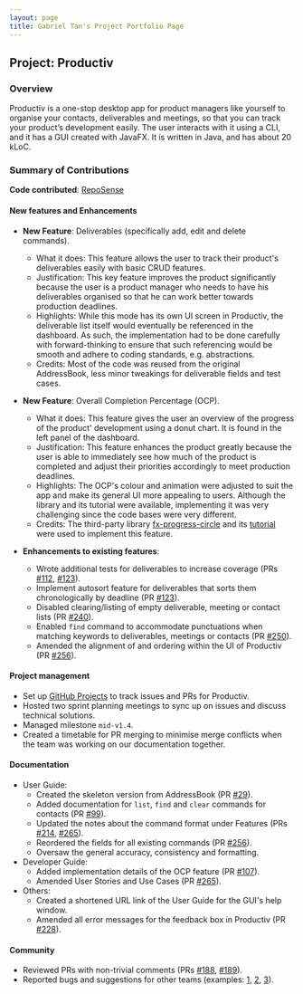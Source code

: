 ```yaml
---
layout: page
title: Gabriel Tan's Project Portfolio Page
---
```


## Project: Productiv

### Overview

Productiv is a one-stop desktop app for product managers like yourself to organise your contacts, deliverables and 
meetings, so that you can track your product’s development easily. 
The user interacts with it using a CLI, and it has a GUI created with JavaFX. 
It is written in Java, and has about 20 kLoC.

### Summary of Contributions

**Code contributed**: [RepoSense](https://nus-cs2103-ay2021s1.github.io/tp-dashboard/#breakdown=true&search=gabztcr)

#### New features and Enhancements

* **New Feature**: Deliverables (specifically add, edit and delete commands).
  * What it does: This feature allows the user to track their product's deliverables easily with basic CRUD features.
  * Justification: This key feature improves the product significantly because the user is a product manager who needs to have his deliverables organised so that he can work better towards production deadlines.
  * Highlights: While this mode has its own UI screen in Productiv, the deliverable list itself would eventually be referenced in the dashboard. 
  As such, the implementation had to be done carefully with forward-thinking to ensure that such referencing would be smooth and adhere to coding standards, e.g. abstractions.
  * Credits: Most of the code was reused from the original AddressBook, less minor tweakings for deliverable fields and test cases.

* **New Feature**: Overall Completion Percentage (OCP).
  * What it does: This feature gives the user an overview of the progress of the product' development using a donut chart. It is found in the left panel of the dashboard.
  * Justification: This feature enhances the product greatly because the user is able to immediately see how much of the product is completed and adjust their priorities accordingly to meet production deadlines.
  * Highlights: The OCP's colour and animation were adjusted to suit the app and make its general UI more appealing to users.
  Although the library and its tutorial were available, implementing it was very challenging since the code bases were very different.
  * Credits: The third-party library [fx-progress-circle](https://github.com/torakiki/fx-progress-circle/) and its [tutorial](https://youtu.be/9SEE8UP17jo) were used to implement this feature. 

* **Enhancements to existing features**:
  * Wrote additional tests for deliverables to increase coverage (PRs [\#112](https://github.com/AY2021S1-CS2103T-F11-2/tp/pull/112), [\#123](https://github.com/AY2021S1-CS2103T-F11-2/tp/pull/123)).
  * Implement autosort feature for deliverables that sorts them chronologically by deadline (PR [\#123](https://github.com/AY2021S1-CS2103T-F11-2/tp/pull/123)).
  * Disabled clearing/listing of empty deliverable, meeting or contact lists (PR [\#240](https://github.com/AY2021S1-CS2103T-F11-2/tp/pull/240)).
  * Enabled `find` command to accommodate punctuations when matching keywords to deliverables, meetings or contacts (PR [\#250](https://github.com/AY2021S1-CS2103T-F11-2/tp/pull/250)).
  * Amended the alignment of and ordering within the UI of Productiv (PR [\#256](https://github.com/AY2021S1-CS2103T-F11-2/tp/pull/256)).

#### Project management

  * Set up [GitHub Projects](https://github.com/AY2021S1-CS2103T-F11-2/tp/projects/1) to track issues and PRs for Productiv.
  * Hosted two sprint planning meetings to sync up on issues and discuss technical solutions.
  * Managed milestone `mid-v1.4`.
  * Created a timetable for PR merging to minimise merge conflicts when the team was working on our documentation together.

#### Documentation

  * User Guide:
    * Created the skeleton version from AddressBook (PR [\#29](https://github.com/AY2021S1-CS2103T-F11-2/tp/pull/29)).
    * Added documentation for `list`, `find` and `clear` commands for contacts (PR [\#99](https://github.com/AY2021S1-CS2103T-F11-2/tp/pull/99)).
    * Updated the notes about the command format under Features (PRs [\#214](https://github.com/AY2021S1-CS2103T-F11-2/tp/pull/214), [\#265](https://github.com/AY2021S1-CS2103T-F11-2/tp/pull/265)).
    * Reordered the fields for all existing commands (PR [\#256](https://github.com/AY2021S1-CS2103T-F11-2/tp/pull/256)).
    * Oversaw the general accuracy, consistency and formatting.
  * Developer Guide:
    * Added implementation details of the OCP feature (PR [\#107](https://github.com/AY2021S1-CS2103T-F11-2/tp/pull/107)).
    * Amended User Stories and Use Cases (PR [\#265](https://github.com/AY2021S1-CS2103T-F11-2/tp/pull/265)).
  * Others:
    * Created a shortened URL link of the User Guide for the GUI's help window.
    * Amended all error messages for the feedback box in Productiv (PR [\#228](https://github.com/AY2021S1-CS2103T-F11-2/tp/pull/228)). 

#### Community

  * Reviewed PRs with non-trivial comments (PRs [\#188](https://github.com/AY2021S1-CS2103T-F11-2/tp/pull/188), [\#189](https://github.com/AY2021S1-CS2103T-F11-2/tp/pull/189)).
  * Reported bugs and suggestions for other teams (examples: [1](https://github.com/gabztcr/ped/issues/7), [2](https://github.com/gabztcr/ped/issues/6), [3](https://github.com/gabztcr/ped/issues/5)).
